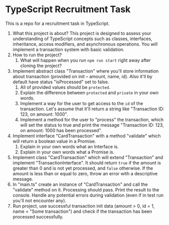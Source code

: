 # TypeScript Recruitment Task

This is a repo for a recruitment task in TypeScript.

1. What this project is about?
This project is designed to assess your understanding of TypeScript concepts such as classes, interfaces, inheritance, access modifiers, and asynchronous operations.  You will implement a transaction system with basic validation.
2. How to run the project?
   1. What will happen when you run `npm run start` right away after cloning the project?
3. Implement abstract class "Transaction" where you'll store information about transaction (provided on init – amount, name, id). Also it'll by default have status "isProcessed" set to false.
   1. All of provided values should be `protected`.
   2. Explain the difference between `protected` and `private` in your own words.
   3. Implement a way for the user to get access to the `id` of the transaction. Let's assume that it'll return a string like "Transaction ID: 123, on amount: 1000".
   4. Implement a method for the user to "process" the transaction, which will set the status to true and print the message "Transaction ID: 123, on amount: 1000 has been processed".
4. Implement interface "CardTransaction" with a method "validate" which will return a boolean value in a Promise.
   1. Explain in your own words what an Interface is.
   2. Explain in your own words what a Promise is.
5. Implement class "CardTransaction" which will extend "Transaction" and implement "TransactionInterface". It should return `true` if the amount is greater than 0 and is not yet processed, and `false` otherwise. If the amount is less than or equal to zero, throw an error with a descriptive message.
6. In "main.ts" create an instance of "CardTransaction" and call the "validate" method on it. Processing should pass. Print the result to the console. Handle any potential errors during validation (even if in test run you'll not encounter any).
7. Run project, use successful transaction init data (amount > 0, id = 1, name = "Some transaction") and check if the transaction has been processed successfully.